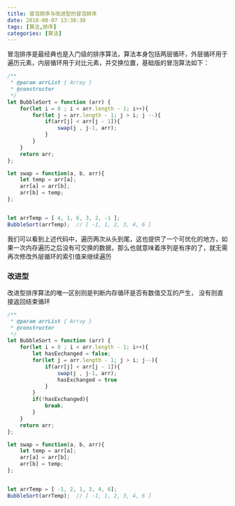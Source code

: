 ```yaml
---
title: 冒泡排序与改进型的冒泡排序
date: 2018-08-07 13:38:38
tags: [算法,排序]
categories: [算法]
---
```


冒泡排序是最经典也是入门级的排序算法，算法本身包括两层循环，外层循环用于遍历元素，内层循环用于对比元素，并交换位置，基础版的冒泡算法如下：

``` javascript
/**
 * @param arrList { Array }
 * @constructor
 */
let BubbleSort = function (arr) {
    for(let i = 0 ; i < arr.length - 1; i++){
        for(let j = arr.length - 1; j > i; j --){
            if(arr[j] < arr[j - 1]){
                swap(j , j-1, arr);
            }
        }
    }
    return arr;
};

let swap = function(a, b, arr){
    let temp = arr[a];
    arr[a] = arr[b];
    arr[b] = temp;
};


let arrTemp = [ 4, 1, 6, 3, 2, -1 ];
BubbleSort(arrTemp);  // [ -1, 1, 2, 3, 4, 6 ]
```

我们可以看到上述代码中，遍历两次从头到尾，这也提供了一个可优化的地方，如果一次内存遍历之后没有可交换的数据，那么也就意味着序列是有序的了，就无需再次修改外层循环的索引值来继续遍历



### 改进型

改进型排序算法的唯一区别则是判断内存循环是否有数值交互的产生， 没有则直接返回结束循环

``` javascript
/**
 * @param arrList { Array }
 * @constructor
 */
let BubbleSort = function (arr) {
    for(let i = 0 ; i < arr.length - 1; i++){
        let hasExchanged = false;
        for(let j = arr.length - 1; j > i; j--){
            if(arr[j] < arr[j - 1]){
                swap(j , j-1, arr);
                hasExchanged = true
            }
        }
        if(!hasExchanged){
            break;
        }
    }
    return arr;
};

let swap = function(a, b, arr){
    let temp = arr[a];
    arr[a] = arr[b];
    arr[b] = temp;
};


let arrTemp = [ -1, 2, 1, 3, 4, 6];
BubbleSort(arrTemp);  // [ -1, 1, 2, 3, 4, 6 ]
```

